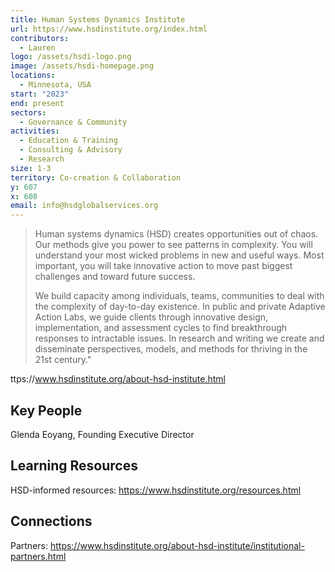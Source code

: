 ```yaml
---
title: Human Systems Dynamics Institute
url: https://www.hsdinstitute.org/index.html
contributors:
  - Lauren
logo: /assets/hsdi-logo.png
image: /assets/hsdi-homepage.png
locations:
  - Minnesota, USA
start: "2023"
end: present
sectors:
  - Governance & Community
activities:
  - Education & Training
  - Consulting & Advisory
  - Research
size: 1-3
territory: Co-creation & Collaboration
y: 607
x: 608
email: info@hsdglobalservices.org
---
```

> Human systems dynamics (HSD) creates opportunities out of chaos. Our methods give you power to see patterns in complexity. You will understand your most wicked problems in new and useful ways. Most important, you will take innovative action to move past biggest challenges and toward future success.
> 
> We build capacity among individuals, teams, communities to deal with the complexity of day-to-day existence. In public and private Adaptive Action Labs, we guide clients through innovative design, implementation, and assessment cycles to find breakthrough responses to intractable issues. In research and writing we create and disseminate perspectives, models, and methods for thriving in the 21st century."

 ttps://www.hsdinstitute.org/about-hsd-institute.html 

## Key People

Glenda Eoyang, Founding Executive Director

## Learning Resources

HSD-informed resources: https://www.hsdinstitute.org/resources.html 

## Connections

Partners: https://www.hsdinstitute.org/about-hsd-institute/institutional-partners.html 

